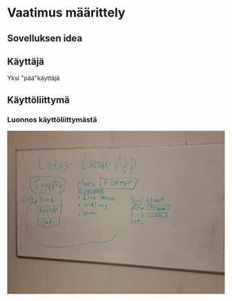 # Vaatimus määrittely

## Sovelluksen idea

## Käyttäjä
Yksi "pää"käyttäjä

## Käyttöliittymä

### Luonnos käyttöliittymästä

![Luonnos](https://github.com/Hogwarter/OHTU---miniprojekti/blob/main/Dokumentaatio/kayttoliittyma.jpeg)